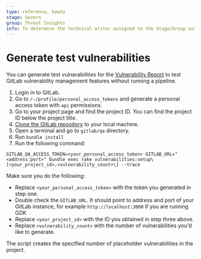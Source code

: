 ```yaml
---
type: reference, howto
stage: Govern
group: Threat Insights
info: To determine the technical writer assigned to the Stage/Group associated with this page, see https://about.gitlab.com/handbook/product/ux/technical-writing/#assignments
---
```


# Generate test vulnerabilities

You can generate test vulnerabilities for the [Vulnerability Report](../vulnerability_report/index.md) to test GitLab
vulnerability management features without running a pipeline.

1. Login in to GitLab.
1. Go to `/-/profile/personal_access_tokens` and generate a personal access token with `api` permissions.
1. Go to your project page and find the project ID. You can find the project ID below the project title.
1. [Clone the GitLab repository](../../../gitlab-basics/start-using-git.md#clone-a-repository) to your local machine.
1. Open a terminal and go to `gitlab/qa` directory.
1. Run `bundle install`
1. Run the following command:

```shell
GITLAB_QA_ACCESS_TOKEN=<your_personal_access_token> GITLAB_URL="<address:port>" bundle exec rake vulnerabilities:setup\[<your_project_id>,<vulnerability_count>\] --trace
```

Make sure you do the following:

- Replace `<your_personal_access_token>` with the token you generated in step one.
- Double check the `GITLAB_URL`. It should point to address and port of your GitLab instance, for example `http://localhost:3000` if you are running GDK
- Replace `<your_project_id>` with the ID you obtained in step three above.
- Replace `<vulnerability_count>` with the number of vulnerabilities you'd like to generate.

The script creates the specified number of placeholder vulnerabilities in the project.
